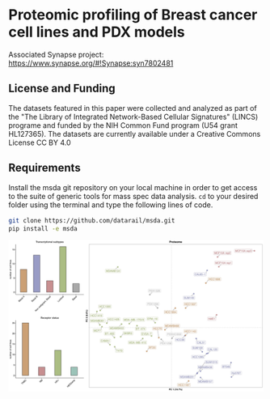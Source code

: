 # Proteomic profiling of Breast cancer cell lines and PDX models

Associated Synapse project: https://www.synapse.org/#!Synapse:syn7802481

## License and Funding

The datasets featured in this paper were collected and analyzed as part of the  "The Library of Integrated Network-Based Cellular Signatures" (LINCS) programe and funded by the NIH Common Fund program (U54 grant HL127365).
The datasets are currently available under a Creative Commons License CC BY 4.0

## Requirements

Install the msda git repository on your local machine  in order to get access to the suite of generic tools for mass spec data analysis. `cd` to your desired folder using the terminal and type the following lines of code.
```bash
git clone https://github.com/datarail/msda.git
pip install -e msda
```

![Alt text](src/Figure2.jpg?raw=true "Title")

